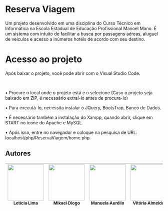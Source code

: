 <h1 aling="center"> Reserva Viagem</h1>
Um projeto desenvolvido em uma disciplina do Curso Técnico em Informática na Escola Estadual de Educação Profissional Manoel Mano.
É um sistema com intuito de facilitar a busca por passagens aéreas, aluguel de veículos e acesso a inúmeros hotéis de acordo com seu destino.


<h1 aling="center"> Acesso ao projeto</h1>
<p>Após baixar o projeto, você pode abrir com o Visual Studio Code.</p>
<br>
  <p> • Procure o local onde o projeto está e o selecione (Caso o projeto seja baixado em ZIP, é necessário extraí-lo antes de procura-lo)
  <p> • Para executá-lo, necessita instalar o JQuery, BootsTrap, Banco de Dados.
  <p> • É necessário também a instalação do Xampp, quando abrir, clique em START no ícone do Apache e MySQL.
  <p> • Após isso, entre no navegador e coloque na pesquisa de URL: localhost/php/ReservaViagem/home.php</p>
  
  ## Autores

  

| [<img src="https://avatars.githubusercontent.com/u/105250635?v=4" width=115><br><sub>Letícia Lima</sub>](https://github.com/lettxys) |  [<img src="" width=115><br><sub>Mikael Diogo</sub>](https://github.com/MikaelDiogo) |  [<img src="" width=115><br><sub>Manuela Aurélio</sub>](https://github.com/) |   [<img src="https://avatars.githubusercontent.com/u/102155572?v=4" width=115><br><sub>Vitória Almeida</sub>](https://github.com/vitoriaalmd) |
| :---: | :---: | :---: | :---: |

    
  
    

